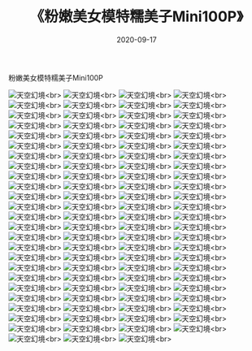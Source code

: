 ﻿---
layout: post
title: 《粉嫩美女模特糯美子Mini100P》
date: 2020-09-17
img: http://photo.orgx.cf/性感/2020/粉嫩美女模特糯美子Mini100P/000.jpg
tags: [美女,性感,泳衣]
---

粉嫩美女模特糯美子Mini100P



![天空幻境](http://photo.orgx.cf/性感/2020/粉嫩美女模特糯美子Mini100P/001.jpg''天空幻境'')<br>
![天空幻境](http://photo.orgx.cf/性感/2020/粉嫩美女模特糯美子Mini100P/002.jpg''天空幻境'')<br>
![天空幻境](http://photo.orgx.cf/性感/2020/粉嫩美女模特糯美子Mini100P/003.jpg''天空幻境'')<br>
![天空幻境](http://photo.orgx.cf/性感/2020/粉嫩美女模特糯美子Mini100P/004.jpg''天空幻境'')<br>
![天空幻境](http://photo.orgx.cf/性感/2020/粉嫩美女模特糯美子Mini100P/005.jpg''天空幻境'')<br>
![天空幻境](http://photo.orgx.cf/性感/2020/粉嫩美女模特糯美子Mini100P/006.jpg''天空幻境'')<br>
![天空幻境](http://photo.orgx.cf/性感/2020/粉嫩美女模特糯美子Mini100P/007.jpg''天空幻境'')<br>
![天空幻境](http://photo.orgx.cf/性感/2020/粉嫩美女模特糯美子Mini100P/008.jpg''天空幻境'')<br>
![天空幻境](http://photo.orgx.cf/性感/2020/粉嫩美女模特糯美子Mini100P/009.jpg''天空幻境'')<br>
![天空幻境](http://photo.orgx.cf/性感/2020/粉嫩美女模特糯美子Mini100P/010.jpg''天空幻境'')<br>
![天空幻境](http://photo.orgx.cf/性感/2020/粉嫩美女模特糯美子Mini100P/011.jpg''天空幻境'')<br>
![天空幻境](http://photo.orgx.cf/性感/2020/粉嫩美女模特糯美子Mini100P/012.jpg''天空幻境'')<br>
![天空幻境](http://photo.orgx.cf/性感/2020/粉嫩美女模特糯美子Mini100P/013.jpg''天空幻境'')<br>
![天空幻境](http://photo.orgx.cf/性感/2020/粉嫩美女模特糯美子Mini100P/014.jpg''天空幻境'')<br>
![天空幻境](http://photo.orgx.cf/性感/2020/粉嫩美女模特糯美子Mini100P/015.jpg''天空幻境'')<br>
![天空幻境](http://photo.orgx.cf/性感/2020/粉嫩美女模特糯美子Mini100P/016.jpg''天空幻境'')<br>
![天空幻境](http://photo.orgx.cf/性感/2020/粉嫩美女模特糯美子Mini100P/017.jpg''天空幻境'')<br>
![天空幻境](http://photo.orgx.cf/性感/2020/粉嫩美女模特糯美子Mini100P/018.jpg''天空幻境'')<br>
![天空幻境](http://photo.orgx.cf/性感/2020/粉嫩美女模特糯美子Mini100P/019.jpg''天空幻境'')<br>
![天空幻境](http://photo.orgx.cf/性感/2020/粉嫩美女模特糯美子Mini100P/020.jpg''天空幻境'')<br>
![天空幻境](http://photo.orgx.cf/性感/2020/粉嫩美女模特糯美子Mini100P/021.jpg''天空幻境'')<br>
![天空幻境](http://photo.orgx.cf/性感/2020/粉嫩美女模特糯美子Mini100P/022.jpg''天空幻境'')<br>
![天空幻境](http://photo.orgx.cf/性感/2020/粉嫩美女模特糯美子Mini100P/023.jpg''天空幻境'')<br>
![天空幻境](http://photo.orgx.cf/性感/2020/粉嫩美女模特糯美子Mini100P/024.jpg''天空幻境'')<br>
![天空幻境](http://photo.orgx.cf/性感/2020/粉嫩美女模特糯美子Mini100P/025.jpg''天空幻境'')<br>
![天空幻境](http://photo.orgx.cf/性感/2020/粉嫩美女模特糯美子Mini100P/026.jpg''天空幻境'')<br>
![天空幻境](http://photo.orgx.cf/性感/2020/粉嫩美女模特糯美子Mini100P/027.jpg''天空幻境'')<br>
![天空幻境](http://photo.orgx.cf/性感/2020/粉嫩美女模特糯美子Mini100P/028.jpg''天空幻境'')<br>
![天空幻境](http://photo.orgx.cf/性感/2020/粉嫩美女模特糯美子Mini100P/029.jpg''天空幻境'')<br>
![天空幻境](http://photo.orgx.cf/性感/2020/粉嫩美女模特糯美子Mini100P/030.jpg''天空幻境'')<br>
![天空幻境](http://photo.orgx.cf/性感/2020/粉嫩美女模特糯美子Mini100P/031.jpg''天空幻境'')<br>
![天空幻境](http://photo.orgx.cf/性感/2020/粉嫩美女模特糯美子Mini100P/032.jpg''天空幻境'')<br>
![天空幻境](http://photo.orgx.cf/性感/2020/粉嫩美女模特糯美子Mini100P/033.jpg''天空幻境'')<br>
![天空幻境](http://photo.orgx.cf/性感/2020/粉嫩美女模特糯美子Mini100P/034.jpg''天空幻境'')<br>
![天空幻境](http://photo.orgx.cf/性感/2020/粉嫩美女模特糯美子Mini100P/035.jpg''天空幻境'')<br>
![天空幻境](http://photo.orgx.cf/性感/2020/粉嫩美女模特糯美子Mini100P/036.jpg''天空幻境'')<br>
![天空幻境](http://photo.orgx.cf/性感/2020/粉嫩美女模特糯美子Mini100P/037.jpg''天空幻境'')<br>
![天空幻境](http://photo.orgx.cf/性感/2020/粉嫩美女模特糯美子Mini100P/038.jpg''天空幻境'')<br>
![天空幻境](http://photo.orgx.cf/性感/2020/粉嫩美女模特糯美子Mini100P/039.jpg''天空幻境'')<br>
![天空幻境](http://photo.orgx.cf/性感/2020/粉嫩美女模特糯美子Mini100P/040.jpg''天空幻境'')<br>
![天空幻境](http://photo.orgx.cf/性感/2020/粉嫩美女模特糯美子Mini100P/041.jpg''天空幻境'')<br>
![天空幻境](http://photo.orgx.cf/性感/2020/粉嫩美女模特糯美子Mini100P/042.jpg''天空幻境'')<br>
![天空幻境](http://photo.orgx.cf/性感/2020/粉嫩美女模特糯美子Mini100P/043.jpg''天空幻境'')<br>
![天空幻境](http://photo.orgx.cf/性感/2020/粉嫩美女模特糯美子Mini100P/044.jpg''天空幻境'')<br>
![天空幻境](http://photo.orgx.cf/性感/2020/粉嫩美女模特糯美子Mini100P/045.jpg''天空幻境'')<br>
![天空幻境](http://photo.orgx.cf/性感/2020/粉嫩美女模特糯美子Mini100P/046.jpg''天空幻境'')<br>
![天空幻境](http://photo.orgx.cf/性感/2020/粉嫩美女模特糯美子Mini100P/047.jpg''天空幻境'')<br>
![天空幻境](http://photo.orgx.cf/性感/2020/粉嫩美女模特糯美子Mini100P/048.jpg''天空幻境'')<br>
![天空幻境](http://photo.orgx.cf/性感/2020/粉嫩美女模特糯美子Mini100P/049.jpg''天空幻境'')<br>
![天空幻境](http://photo.orgx.cf/性感/2020/粉嫩美女模特糯美子Mini100P/050.jpg''天空幻境'')<br>
![天空幻境](http://photo.orgx.cf/性感/2020/粉嫩美女模特糯美子Mini100P/051.jpg''天空幻境'')<br>
![天空幻境](http://photo.orgx.cf/性感/2020/粉嫩美女模特糯美子Mini100P/052.jpg''天空幻境'')<br>
![天空幻境](http://photo.orgx.cf/性感/2020/粉嫩美女模特糯美子Mini100P/053.jpg''天空幻境'')<br>
![天空幻境](http://photo.orgx.cf/性感/2020/粉嫩美女模特糯美子Mini100P/054.jpg''天空幻境'')<br>
![天空幻境](http://photo.orgx.cf/性感/2020/粉嫩美女模特糯美子Mini100P/055.jpg''天空幻境'')<br>
![天空幻境](http://photo.orgx.cf/性感/2020/粉嫩美女模特糯美子Mini100P/056.jpg''天空幻境'')<br>
![天空幻境](http://photo.orgx.cf/性感/2020/粉嫩美女模特糯美子Mini100P/057.jpg''天空幻境'')<br>
![天空幻境](http://photo.orgx.cf/性感/2020/粉嫩美女模特糯美子Mini100P/058.jpg''天空幻境'')<br>
![天空幻境](http://photo.orgx.cf/性感/2020/粉嫩美女模特糯美子Mini100P/059.jpg''天空幻境'')<br>
![天空幻境](http://photo.orgx.cf/性感/2020/粉嫩美女模特糯美子Mini100P/060.jpg''天空幻境'')<br>
![天空幻境](http://photo.orgx.cf/性感/2020/粉嫩美女模特糯美子Mini100P/061.jpg''天空幻境'')<br>
![天空幻境](http://photo.orgx.cf/性感/2020/粉嫩美女模特糯美子Mini100P/062.jpg''天空幻境'')<br>
![天空幻境](http://photo.orgx.cf/性感/2020/粉嫩美女模特糯美子Mini100P/063.jpg''天空幻境'')<br>
![天空幻境](http://photo.orgx.cf/性感/2020/粉嫩美女模特糯美子Mini100P/064.jpg''天空幻境'')<br>
![天空幻境](http://photo.orgx.cf/性感/2020/粉嫩美女模特糯美子Mini100P/065.jpg''天空幻境'')<br>
![天空幻境](http://photo.orgx.cf/性感/2020/粉嫩美女模特糯美子Mini100P/066.jpg''天空幻境'')<br>
![天空幻境](http://photo.orgx.cf/性感/2020/粉嫩美女模特糯美子Mini100P/067.jpg''天空幻境'')<br>
![天空幻境](http://photo.orgx.cf/性感/2020/粉嫩美女模特糯美子Mini100P/068.jpg''天空幻境'')<br>
![天空幻境](http://photo.orgx.cf/性感/2020/粉嫩美女模特糯美子Mini100P/069.jpg''天空幻境'')<br>
![天空幻境](http://photo.orgx.cf/性感/2020/粉嫩美女模特糯美子Mini100P/070.jpg''天空幻境'')<br>
![天空幻境](http://photo.orgx.cf/性感/2020/粉嫩美女模特糯美子Mini100P/071.jpg''天空幻境'')<br>
![天空幻境](http://photo.orgx.cf/性感/2020/粉嫩美女模特糯美子Mini100P/072.jpg''天空幻境'')<br>
![天空幻境](http://photo.orgx.cf/性感/2020/粉嫩美女模特糯美子Mini100P/073.jpg''天空幻境'')<br>
![天空幻境](http://photo.orgx.cf/性感/2020/粉嫩美女模特糯美子Mini100P/074.jpg''天空幻境'')<br>
![天空幻境](http://photo.orgx.cf/性感/2020/粉嫩美女模特糯美子Mini100P/075.jpg''天空幻境'')<br>
![天空幻境](http://photo.orgx.cf/性感/2020/粉嫩美女模特糯美子Mini100P/076.jpg''天空幻境'')<br>
![天空幻境](http://photo.orgx.cf/性感/2020/粉嫩美女模特糯美子Mini100P/077.jpg''天空幻境'')<br>
![天空幻境](http://photo.orgx.cf/性感/2020/粉嫩美女模特糯美子Mini100P/078.jpg''天空幻境'')<br>
![天空幻境](http://photo.orgx.cf/性感/2020/粉嫩美女模特糯美子Mini100P/079.jpg''天空幻境'')<br>
![天空幻境](http://photo.orgx.cf/性感/2020/粉嫩美女模特糯美子Mini100P/080.jpg''天空幻境'')<br>
![天空幻境](http://photo.orgx.cf/性感/2020/粉嫩美女模特糯美子Mini100P/081.jpg''天空幻境'')<br>
![天空幻境](http://photo.orgx.cf/性感/2020/粉嫩美女模特糯美子Mini100P/082.jpg''天空幻境'')<br>
![天空幻境](http://photo.orgx.cf/性感/2020/粉嫩美女模特糯美子Mini100P/083.jpg''天空幻境'')<br>
![天空幻境](http://photo.orgx.cf/性感/2020/粉嫩美女模特糯美子Mini100P/084.jpg''天空幻境'')<br>
![天空幻境](http://photo.orgx.cf/性感/2020/粉嫩美女模特糯美子Mini100P/085.jpg''天空幻境'')<br>
![天空幻境](http://photo.orgx.cf/性感/2020/粉嫩美女模特糯美子Mini100P/086.jpg''天空幻境'')<br>
![天空幻境](http://photo.orgx.cf/性感/2020/粉嫩美女模特糯美子Mini100P/087.jpg''天空幻境'')<br>
![天空幻境](http://photo.orgx.cf/性感/2020/粉嫩美女模特糯美子Mini100P/088.jpg''天空幻境'')<br>
![天空幻境](http://photo.orgx.cf/性感/2020/粉嫩美女模特糯美子Mini100P/089.jpg''天空幻境'')<br>
![天空幻境](http://photo.orgx.cf/性感/2020/粉嫩美女模特糯美子Mini100P/090.jpg''天空幻境'')<br>
![天空幻境](http://photo.orgx.cf/性感/2020/粉嫩美女模特糯美子Mini100P/091.jpg''天空幻境'')<br>
![天空幻境](http://photo.orgx.cf/性感/2020/粉嫩美女模特糯美子Mini100P/092.jpg''天空幻境'')<br>
![天空幻境](http://photo.orgx.cf/性感/2020/粉嫩美女模特糯美子Mini100P/093.jpg''天空幻境'')<br>
![天空幻境](http://photo.orgx.cf/性感/2020/粉嫩美女模特糯美子Mini100P/094.jpg''天空幻境'')<br>
![天空幻境](http://photo.orgx.cf/性感/2020/粉嫩美女模特糯美子Mini100P/095.jpg''天空幻境'')<br>
![天空幻境](http://photo.orgx.cf/性感/2020/粉嫩美女模特糯美子Mini100P/096.jpg''天空幻境'')<br>
![天空幻境](http://photo.orgx.cf/性感/2020/粉嫩美女模特糯美子Mini100P/097.jpg''天空幻境'')<br>
![天空幻境](http://photo.orgx.cf/性感/2020/粉嫩美女模特糯美子Mini100P/098.jpg''天空幻境'')<br>
![天空幻境](http://photo.orgx.cf/性感/2020/粉嫩美女模特糯美子Mini100P/099.jpg''天空幻境'')<br>